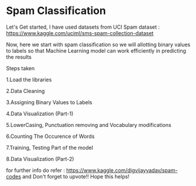 # Spam Classification
Let's Get started, I have used datasets from UCI Spam dataset : https://www.kaggle.com/uciml/sms-spam-collection-dataset

Now, here we start with spam classification so we will allotting binary values to labels so that Machine Learning model can work efficiently in predicting the results

Steps taken

1.Load the libraries

2.Data Cleaning

3.Assigning Binary Values to Labels

4.Data Visualization (Part-1)

5.LowerCasing, Punctuation removing and Vocabulary modifications

6.Counting The Occurence of Words

7.Training, Testing Part of the model

8.Data Visualization (Part-2)

for further info do refer : https://www.kaggle.com/digvijayyadav/spam-codes and Don't forget to upvote!!
Hope this helps!
